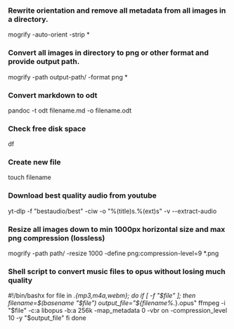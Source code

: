 ### Rewrite orientation and remove all metadata from all images in a directory.
mogrify -auto-orient -strip *

### Convert all images in directory to png or other format and provide output path.
mogrify -path output-path/ -format png *

### Convert markdown to odt
pandoc -t odt filename.md -o filename.odt

### Check free disk space
df

### Create new file
touch filename

### Download best quality audio from youtube
yt-dlp -f "bestaudio/best" -ciw -o "%(title)s.%(ext)s" -v --extract-audio

### Resize all images down to min 1000px horizontal size and max png compression (lossless)
mogrify -path path/ -resize 1000 -define png:compression-level=9 *.png

### Shell script to convert music files to opus without losing much quality
#!/bin/bashx
for file in *.{mp3,m4a,webm}; do
    if [ -f "$file" ]; then
        filename=$(basename "$file")
        output_file="${filename%.*}.opus"
        ffmpeg -i "$file" -c:a libopus -b:a 256k -map_metadata 0 -vbr on -compression_level 10 -y "$output_file"
    fi
done
